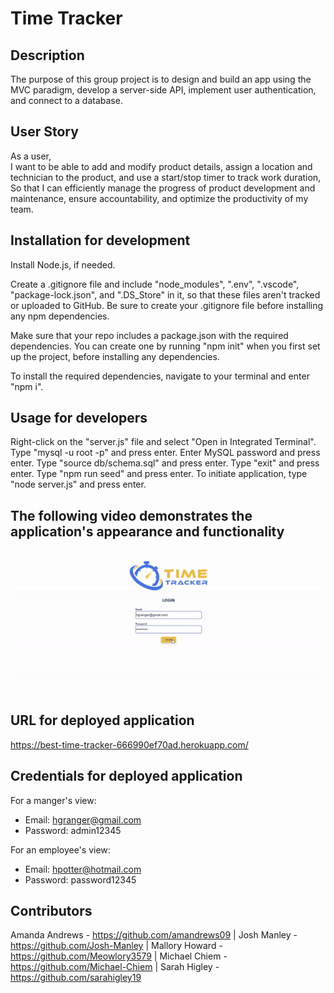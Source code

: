 # Time Tracker

## Description
The purpose of this group project is to design and build an app using the MVC paradigm, develop a server-side API, implement user authentication, and connect to a database.

## User Story
As a user,  
I want to be able to add and modify product details, assign a location and technician to the product, and use a start/stop timer to track work duration,  
So that I can efficiently manage the progress of product development and maintenance, ensure accountability, and optimize the productivity of my team.  

## Installation for development
Install Node.js, if needed.  

Create a .gitignore file and include "node_modules", ".env", ".vscode", "package-lock.json", and ".DS_Store" in it, so that these files aren't tracked or uploaded to GitHub. Be sure to create your .gitignore file before installing any npm dependencies.  

Make sure that your repo includes a package.json with the required dependencies. You can create one by running "npm init" when you first set up the project, before installing any dependencies.  

To install the required dependencies, navigate to your terminal and enter "npm i".  

## Usage for developers
Right-click on the "server.js" file and select "Open in Integrated Terminal". Type "mysql -u root -p" and press enter. Enter MySQL password and press enter. Type "source db/schema.sql" and press enter. Type "exit" and press enter. Type "npm run seed" and press enter. To initiate application, type "node server.js" and press enter.

## The following video demonstrates the application's appearance and functionality
![Webpage titled "Time Tracker" featuring a Dashboard displaying the progress of items being manufactured.](https://github.com/Meowlory3579/time-tracker/blob/main/public/assets/ProductionTracker.gif)

## URL for deployed application
https://best-time-tracker-666990ef70ad.herokuapp.com/

## Credentials for deployed application
For a manger's view:  
- Email: hgranger@gmail.com
- Password: admin12345

For an employee's view:
- Email: hpotter@hotmail.com
- Password: password12345

## Contributors
Amanda Andrews - https://github.com/amandrews09 | Josh Manley - https://github.com/Josh-Manley | Mallory Howard - https://github.com/Meowlory3579 | Michael Chiem - https://github.com/Michael-Chiem | Sarah Higley - https://github.com/sarahigley19



